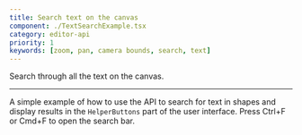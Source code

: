 ```yaml
---
title: Search text on the canvas
component: ./TextSearchExample.tsx
category: editor-api
priority: 1
keywords: [zoom, pan, camera bounds, search, text]
---
```


Search through all the text on the canvas.

---

A simple example of how to use the API to search for text in shapes and display results in the `HelperButtons` part of the user interface. Press Ctrl+F or Cmd+F to open the search bar.
